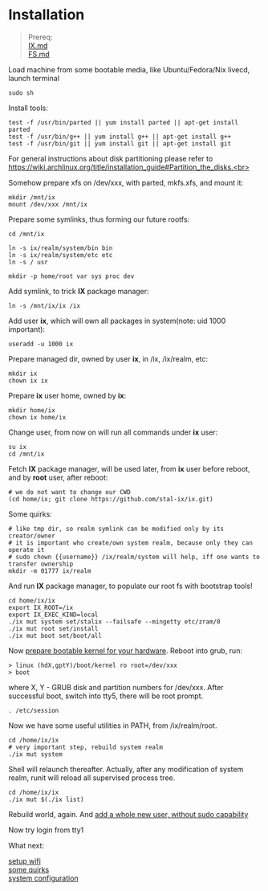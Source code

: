 # Installation 

> Prereq:<br>
> [IX.md](IX.md)<br>
> [FS.md](FS.md)<br>


Load machine from some bootable media, like Ubuntu/Fedora/Nix livecd, launch terminal

```shell
sudo sh
```

Install tools:

```shell
test -f /usr/bin/parted || yum install parted || apt-get install parted
test -f /usr/bin/g++ || yum install g++ || apt-get install g++
test -f /usr/bin/git || yum install git || apt-get install git
```

For general instructions about disk partitioning please refer to<br>
https://wiki.archlinux.org/title/installation_guide#Partition_the_disks.<br>

Somehow prepare xfs on /dev/xxx, with parted, mkfs.xfs, and mount it:

```shell
mkdir /mnt/ix
mount /dev/xxx /mnt/ix
```

Prepare some symlinks, thus forming our future rootfs:

```shell
cd /mnt/ix

ln -s ix/realm/system/bin bin
ln -s ix/realm/system/etc etc
ln -s / usr

mkdir -p home/root var sys proc dev
```

Add symlink, to trick **IX** package manager:

```shell
ln -s /mnt/ix/ix /ix
```

Add user **ix**, which will own all packages in system(note: uid 1000 important):

```shell
useradd -u 1000 ix
```

Prepare managed dir, owned by user **ix**, in /ix, /ix/realm, etc:

```shell
mkdir ix
chown ix ix
```

Prepare **ix** user home, owned by **ix**:

```shell
mkdir home/ix
chown ix home/ix
```

Change user, from now on will run all commands under **ix** user:

```shell
su ix
cd /mnt/ix
```

Fetch **IX** package manager, will be used later, from **ix** user before reboot, and by **root** user, after reboot:

```shell
# we do not want to change our CWD
(cd home/ix; git clone https://github.com/stal-ix/ix.git)
```

Some quirks:

```shell
# like tmp dir, so realm symlink can be modified only by its creator/owner
# it is important who create/own system realm, because only they can operate it
# sudo chown {{username}} /ix/realm/system will help, iff one wants to transfer ownership 
mkdir -m 01777 ix/realm
```

And run **IX** package manager, to populate our root fs with bootstrap tools!

```shell
cd home/ix/ix
export IX_ROOT=/ix
export IX_EXEC_KIND=local
./ix mut system set/stalix --failsafe --mingetty etc/zram/0
./ix mut root set/install
./ix mut boot set/boot/all
```

Now [prepare bootable kernel for your hardware](KERNEL.md). Reboot into grub, run:

```shell
> linux (hdX,gptY)/boot/kernel ro root=/dev/xxx
> boot
```

where X, Y - GRUB disk and partition numbers for /dev/xxx.
After successful boot, switch into tty5, there will be root prompt.

```shell
. /etc/session
```

Now we have some useful utilities in PATH, from /ix/realm/root.

```shell
cd /home/ix/ix
# very important step, rebuild system realm
./ix mut system
```

Shell will relaunch thereafter. Actually, after any modification of system realm, runit will reload all supervised process tree.

```shell
cd /home/ix/ix
./ix mut $(./ix list)
```

Rebuild world, again. And [add a whole new user, without sudo capability](https://github.com/stal-ix/stal-ix.github.io/blob/main/ETC.md#add-user)<br>

Now try login from tty1

What next: 

[setup wifi](WIFI.md)<br>
[some quirks](CAVEATS.md)<br>
[system configuration](ETC.md)
